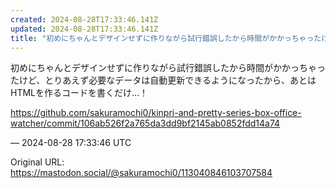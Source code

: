 ```yaml
---
created: 2024-08-28T17:33:46.141Z
updated: 2024-08-28T17:33:46.141Z
title: "初めにちゃんとデザインせずに作りながら試行錯誤したから時間がかかっちゃったけど、[...]"
---
```


<p>初めにちゃんとデザインせずに作りながら試行錯誤したから時間がかかっちゃったけど、とりあえず必要なデータは自動更新できるようになったから、あとはHTMLを作るコードを書くだけ…！</p><p><a href="https://github.com/sakuramochi0/kinpri-and-pretty-series-box-office-watcher/commit/106ab526f2a765da3dd9bf2145ab0852fdd14a74" target="_blank" rel="nofollow noopener" translate="no"><span class="invisible">https://</span><span class="ellipsis">github.com/sakuramochi0/kinpri</span><span class="invisible">-and-pretty-series-box-office-watcher/commit/106ab526f2a765da3dd9bf2145ab0852fdd14a74</span></a></p>

&mdash; 2024-08-28 17:33:46 UTC

Original URL: https://mastodon.social/@sakuramochi0/113040846103707584
